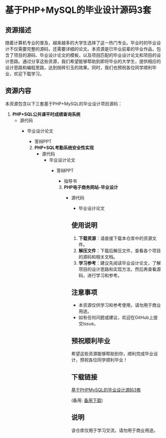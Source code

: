 # 基于PHP+MySQL的毕业设计源码3套

## 资源描述

随着计算机专业的普及，越来越多的大学生选择了这一热门专业。毕业时的毕业设计不仅需要完整的源码，还需要详细的论文。本资源是已毕业前辈的毕业作品，包含了项目的源码、毕业设计论文的模板，以及项目匹配的毕业设计论文和项目的设计思路。通过分享这些资源，我们希望能够帮助到即将毕业的大学生，提供相应的设计思路和编程思路，达到抛砖引玉的效果。同时，我们也预祝各位同学顺利毕业，欢迎下载学习。

## 资源内容

本资源包含以下三套基于PHP+MySQL的毕业设计项目源码：

1. **PHP+SQL公共课平时成绩查询系统**
   - 源代码
      - 毕业设计论文
         - 答辩PPT

         2. **PHP+SQL考勤系统安全性实现**
            - 源代码
               - 毕业设计论文
                  - 答辩PPT
                     - 指导书

                     3. **PHP电子商务网站-毕业设计**
                        - 源代码
                           - 毕业设计论文

                           ## 使用说明

                           1. **下载资源**：请直接下载本仓库中的资源文件。
                           2. **解压文件**：下载后解压文件，查看各个项目的源码和相关文档。
                           3. **学习参考**：建议先阅读毕业设计论文，了解项目的设计思路和实现方法，然后再查看源码，进行学习和参考。

                           ## 注意事项

                           - 本资源仅供学习和参考使用，请勿用于商业用途。
                           - 如有任何问题或建议，欢迎在GitHub上提交Issue。

                           ## 预祝顺利毕业

                           希望这些资源能够帮助到你，顺利完成毕业设计，预祝各位同学顺利毕业！

                           ## 下载链接
                           [基于PHPMySQL的毕业设计源码3套](https://pan.quark.cn/s/82b32c96fc41) 

                           (备用: [备用下载](https://pan.baidu.com/s/1aLg7VzAB_INO2nS3j_zTFQ?pwd=1234))

                           ## 说明

                           该仓库仅用于学习交流，请勿用于商业用途。
